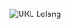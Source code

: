 ![UKL Lelang](https://user-images.githubusercontent.com/92833376/167319950-740d2669-c79b-4691-9a4a-f484306c8289.png)
